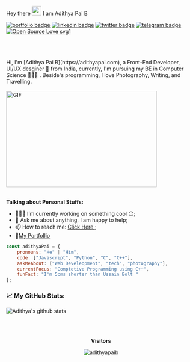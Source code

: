 <meta property="og:description" content="Adithya Pai B is a Front-End Developer from Mangalore, India. Adithya Pai is currenty pursuing his BE in Computer Science. Feel free to contact Adithya Pai B" /><meta name="Keywords" content="Adithya Pai B adithya pai b adithyapai adithya pai Adithya AdithyaPai ADITHYAPAI ADITHYA adithyapaib paiadithya adithyapai.com www.adithyapai.com"/>
Hey there <img src="https://media.giphy.com/media/hvRJCLFzcasrR4ia7z/giphy.gif" width="25px"> I am Adithya Pai B
<br>


[![portfolio badge](https://img.shields.io/badge/Portfolio-adithyapai.com-green.svg)](https://adithyapai.com/)
[![linkedin badge](https://img.shields.io/badge/adithyapaib-30302f?style=flat&logo=linkedin)](https://www.linkedin.com/in/adithyapaib)
[![twitter badge](https://img.shields.io/badge/@adithyapaib-30302f?style=flat&logo=twitter)](https://twitter.com/adithyapaib)
[![telegram badge](https://img.shields.io/badge/@adithyapaib-30302f?style=flat&logo=telegram)](https://t.me/adithyapaib)
[![Open Source Love svg1](https://badges.frapsoft.com/os/v1/open-source.svg?v=103)](https://adithyapai.cf/)

<br>
<br>
<br>
Hi, I'm [Adithya Pai B](https://adithyapai.com), a Front-End Developer, UI/UX desginer 🚀 from India, currently, I'm pursuing my BE in Computer Science 🙍🏽‍♂️ .  Beside's programming, I love Photography, Writing, and Travelling.
<br>
<br>
 <img alt="GIF" src="https://github.com/adithyapaib/adithyapaib/blob/master/code.gif?raw=true" width="400" height="256" />
 <br>
 <br>
 
**Talking about Personal Stuffs:**

- 👨🏽‍💻 I’m currently working on something cool :wink:;
- 💬 Ask me about anything, I am happy to help;
- 📫 How to reach me: [Click Here ](https://telegram.me/adithyapai);
- 📝[My Portfollio ](https://adithyapai.com)

```javascript
const adithyaPai = {
    pronouns: "He" | "Him",
    code: ["Javascript", "Python", "C", "C++"],
    askMeAbout: ["Web Develeopment", "tech", "photography"],
    currentFocus: "Comptetive Programming using C++",
    funFact: "I'm 5cms shorter than Ussain Bolt "
};
```
 
###  📈 My GitHub Stats:

![Adithya's github stats](https://github-readme-stats.vercel.app/api?username=adithyapaib&count_private=true&show_icons=true&theme=react)

 <br>
 <br>
  
 <p align="center">
  <b>Visitors</b>
  <br>
<p align="center"> <img src="https://komarev.com/ghpvc/?username=adithyapaib&label=Views&color=blue&style=plastic" alt="adithyapaib" /> </p>
</p>

